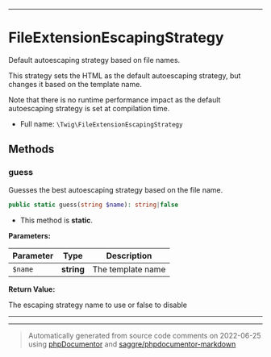 ***

# FileExtensionEscapingStrategy

Default autoescaping strategy based on file names.

This strategy sets the HTML as the default autoescaping strategy,
but changes it based on the template name.

Note that there is no runtime performance impact as the
default autoescaping strategy is set at compilation time.

* Full name: `\Twig\FileExtensionEscapingStrategy`




## Methods


### guess

Guesses the best autoescaping strategy based on the file name.

```php
public static guess(string $name): string|false
```



* This method is **static**.




**Parameters:**

| Parameter | Type | Description |
|-----------|------|-------------|
| `$name` | **string** | The template name |


**Return Value:**

The escaping strategy name to use or false to disable



***


***
> Automatically generated from source code comments on 2022-06-25 using [phpDocumentor](http://www.phpdoc.org/) and [saggre/phpdocumentor-markdown](https://github.com/Saggre/phpDocumentor-markdown)
